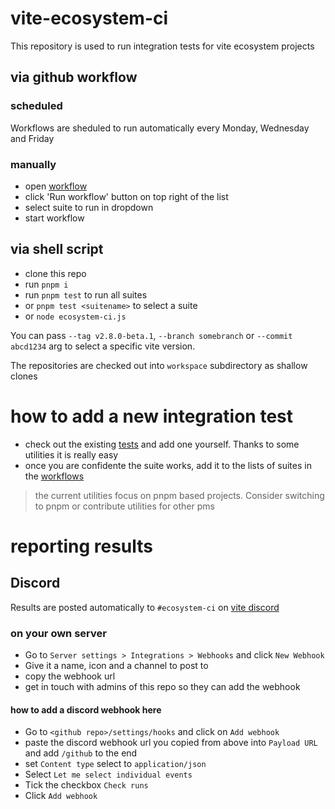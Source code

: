 # vite-ecosystem-ci

This repository is used to run integration tests for vite ecosystem projects

## via github workflow

### scheduled

Workflows are sheduled to run automatically every Monday, Wednesday and Friday

### manually

* open [workflow](../../actions/workflows/ecosystem-ci-selected.yml)
* click 'Run workflow' button on top right of the list
* select suite to run in dropdown
* start workflow

## via shell script

* clone this repo
* run `pnpm i`
* run `pnpm test` to run all suites
* or `pnpm test <suitename>` to select a suite
* or `node ecosystem-ci.js`

You can pass `--tag v2.8.0-beta.1`, `--branch somebranch` or `--commit abcd1234` arg to select a specific vite version.

The repositories are checked out into `workspace` subdirectory as shallow clones

# how to add a new integration test

* check out the existing [tests](./tests) and add one yourself. Thanks to some utilities it is really easy
* once you are confidente the suite works, add it to the lists of suites in the [workflows](../../actions/)

> the current utilities focus on pnpm based projects. Consider switching to pnpm or contribute utilities for other pms

# reporting results

## Discord

Results are posted automatically to `#ecosystem-ci` on [vite discord](https://chat.vitejs.dev/)

### on your own server

* Go to `Server settings > Integrations > Webhooks` and click `New Webhook`
* Give it a name, icon and a channel to post to
* copy the webhook url
* get in touch with admins of this repo so they can add the webhook

#### how to add a discord webhook here

* Go to `<github repo>/settings/hooks` and click on `Add webhook`
* paste the discord webhook url you copied from above into `Payload URL` and add `/github` to the end
* set `Content type` select to `application/json`
* Select `Let me select individual events`
* Tick the checkbox `Check runs`
* Click `Add webhook`
